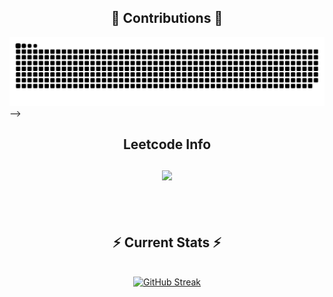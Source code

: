 <div align="center"> 
 <h2>🐍 Contributions 🐍</h2>
  <img alt="snake eating my contributions" src="https://raw.githubusercontent.com/salesp07/salesp07/output/github-contribution-grid-snake.svg" />
</div> -->

<h2 align="center">Leetcode Info<h2>  
<p align="center">
  
  <img  align=top flex-grow=1 src="https://leetcard.jacoblin.cool/ManavLohabade?theme=dark&font=Nunito&ext=heatmap" />  
</p>



<br/>
  <h2 align="center">⚡ Current Stats ⚡</h2>
<br>
<div align=center>
 <a href="https://git.io/streak-stats"><img src="https://streak-stats.demolab.com?user=ManavLohabade&theme=prussian&date_format=M%20j%5B%2C%20Y%5D" alt="GitHub Streak" /></a>
 <a href="https://github-readme-stats.vercel.app/api?username=ManavLohabade&show_icons=true&theme=react&rank_icon=github&border_radius=10" alt="readme stats" />
  <br/>

<br/><br/>

